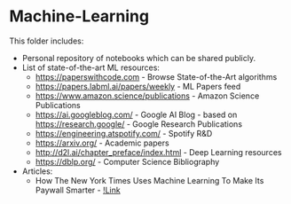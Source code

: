# Machine-Learning

This folder includes:
  - Personal repository of notebooks which can be shared publicly. 
  - List of state-of-the-art ML resources:
      - https://paperswithcode.com - Browse State-of-the-Art algorithms
      - https://papers.labml.ai/papers/weekly - ML Papers feed
      - https://www.amazon.science/publications - Amazon Science Publications
      - https://ai.googleblog.com/ - Google AI Blog - based on https://research.google/ - Google Research Publications
      - https://engineering.atspotify.com/ - Spotify R&D
      - https://arxiv.org/ - Academic papers
      - http://d2l.ai/chapter_preface/index.html - Deep Learning resources
      - https://dblp.org/ - Computer Science Bibliography
  - Articles:
      - How The New York Times Uses Machine Learning To Make Its Paywall Smarter - [!Link](https://open.nytimes.com/how-the-new-york-times-uses-machine-learning-to-make-its-paywall-smarter-e5771d5f46f8)
